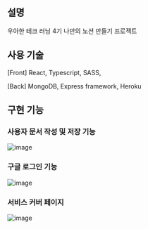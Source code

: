 ## 설명
우아한 테크 러닝 4기 나만의 노션 만들기 프로젝트

## 사용 기술
[Front]
React, Typescript, SASS, 

[Back]
MongoDB, Express framework, Heroku


## 구현 기능
### 사용자 문서 작성 및 저장 기능
![image](https://user-images.githubusercontent.com/42515875/120399629-5df82480-c377-11eb-9a10-d125571a122a.png)


### 구글 로그인 기능
![image](https://user-images.githubusercontent.com/42515875/120399709-82540100-c377-11eb-8d61-b7e9a4be097d.png)


### 서비스 커버 페이지
![image](https://user-images.githubusercontent.com/42515875/120399438-fcd05100-c376-11eb-8365-848c73570a84.png)

